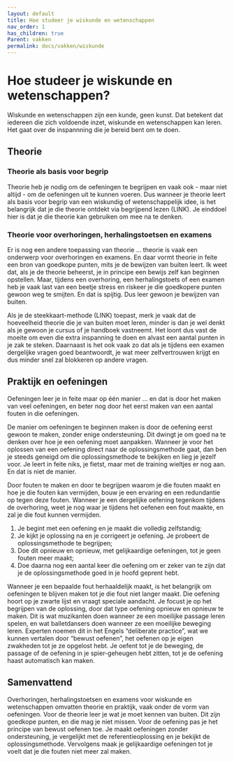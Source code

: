 ```yaml
---
layout: default
title: Hoe studeer je wiskunde en wetenschappen
nav_order: 1
has_children: true
Parent: vakken
permalink: docs/vakken/wiskunde
---
```

 

# Hoe studeer je wiskunde en wetenschappen?
 Wiskunde en wetenschappen zijn een kunde, geen kunst. Dat betekent dat iedereen die zich voldoende inzet, wiskunde en wetenschappen kan leren. Het gaat over de inspannning die je bereid bent om te doen.
 
 ## Theorie
 ### Theorie als basis voor begrip
 Theorie heb je nodig om de oefeningen te begrijpen en vaak ook - maar niet altijd - om de oefeningen uit te kunnen voeren. Dus wanneer je theorie leert als basis voor begrip van een wiskundig of wetenschappelijk idee, is het belangrijk dat je die theorie ontdekt via begrijpend lezen (LINK). Je einddoel hier is dat je die theorie kan gebruiken om mee na te denken.
 
 ### Theorie voor overhoringen, herhalingstoetsen en examens
 Er is nog een andere toepassing van theorie ... theorie is vaak een onderwerp voor overhoringen en examens. En daar vormt theorie in feite een bron van goedkope punten, mits je de bewijzen van buiten leert. Ik weet dat, als je de theorie beheerst, je in principe een bewijs zelf kan beginnen opstellen. Maar, tijdens een overhoring, een herhalingstoets of een examen heb je vaak last van een beetje stress en riskeer je die goedkopere punten gewoon weg te smijten. En dat is spijtig. Dus leer gewoon je bewijzen van buiten.
 
 Als je de steekkaart-methode (LINK) toepast, merk je vaak dat de hoeveelheid theorie die je van buiten moet leren, minder is dan je wel denkt als je gewoon je cursus of je handboek vastneemt. Het loont dus vast de moeite om even die extra inspanning te doen en alvast een aantal punten in je zak te steken. Daarnaast is het ook vaak zo dat als je tijdens een examen dergelijke vragen goed beantwoordt, je wat meer zelfvertrouwen krijgt en dus minder snel zal blokkeren op andere vragen.
 
 ## Praktijk en oefeningen
 Oefeningen leer je in feite maar op één manier ... en dat is door het maken van veel oefeningen, en beter nog door het eerst maken van een aantal fouten in die oefeningen.
 
 De manier om oefeningen te beginnen maken is door de oefening eerst gewoon te maken, zonder enige ondersteuning. Dit dwingt je om  goed na te denken over hoe je een oefening moet aanpakken. Wanneer je voor het oplossen van een oefening direct naar de oplossingsmethode gaat, dan ben je steeds geneigd om die oplossingsmethode te bekijken en lieg je jezelf voor. Je leert in feite niks, je fietst, maar met de training wieltjes er nog aan. En dat is niet de manier.
 
 Door fouten te maken en door te begrijpen waarom je die fouten maakt en hoe je die fouten kan vermijden, bouw je een ervaring en een redundantie op tegen deze fouten. Wanneer je een dergelijke oefening tegenkom tijdens de overhoring, weet je nog waar je tijdens het oefenen een fout maakte, en zal je die fout kunnen vermijden.
 
 1. Je begint met een oefening en je maakt die volledig zelfstandig;
 2. Je kijkt je oplossing na en je corrigeert je oefening. Je probeert de oplossingsmethode te begrijpen;
 3. Doe dit opnieuw en opnieuw, met gelijkaardige oefeningen, tot je geen fouten meer maakt;
 4. Doe daarna nog een aantal keer die oefening om er zeker van te zijn dat je de oplossingsmethode goed in je hoofd geprent hebt.
 
 Wanneer je een bepaalde fout herhaaldelijk maakt, is het belangrijk om oefeningen te blijven maken tot je die fout niet langer maakt. Die oefening hoort op je zwarte lijst en vraagt speciale aandacht. Je focust je op het begrijpen van de oplossing, door dat type oefening opnieuw en opnieuw te maken. Dit is wat muzikanten doen wanneer ze een moeilijke passage leren spelen, en wat balletdansers doen wanneer ze een moeilijke beweging leren. Experten noemen dit in het Engels “deliberate practice”, wat we kunnen vertalen door “bewust oefenen”, het oefenen op je eigen zwakheden tot je ze opgelost hebt. Je oefent tot je de beweging, de passage of de oefening in je spier-geheugen hebt zitten, tot je de oefening haast automatisch kan maken.
 
 ## Samenvattend
 Overhoringen, herhalingstoetsen en examens voor wiskunde en wetenschappen omvatten theorie en praktijk, vaak onder de vorm van oefeningen. Voor de theorie leer je wat je moet kennen van buiten. Dit zijn goedkope punten, en die mag je niet missen. Voor de oefening pas je het principe van bewust oefenen toe. Je maakt oefeningen zonder ondersteuning, je vergelijkt met de referentieoplossing en je bekijkt de oplossingsmethode. Vervolgens maak je gelijkaardige oefeningen tot je voelt dat je die fouten niet meer zal maken.
